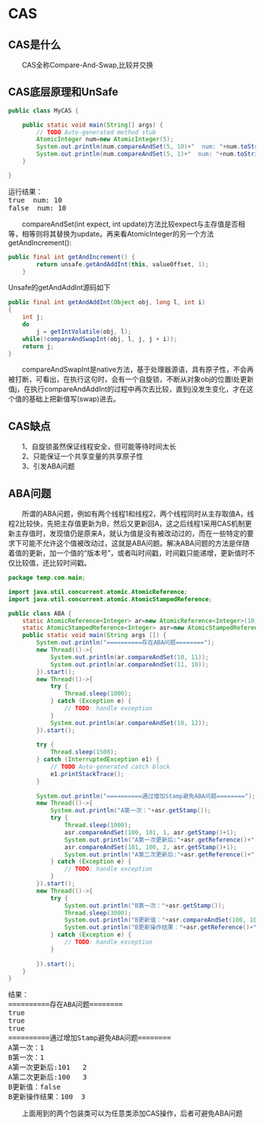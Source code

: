 # CAS
## CAS是什么
&emsp;&emsp;CAS全称Compare-And-Swap,比较并交换
## CAS底层原理和UnSafe
```java
public class MyCAS {

	public static void main(String[] args) {
		// TODO Auto-generated method stub
		AtomicInteger num=new AtomicInteger(5);
		System.out.println(num.compareAndSet(5, 10)+"  num: "+num.toString());
		System.out.println(num.compareAndSet(5, 1)+"  num: "+num.toString());
	}

}
```
<pre>
运行结果：
true  num: 10
false  num: 10
</pre>
&emsp;&emsp;compareAndSet(int expect, int update)方法比较expect与主存值是否相等，相等则将其替换为update。再来看AtomicInteger的另一个方法getAndIncrement():
```java
public final int getAndIncrement() {
        return unsafe.getAndAddInt(this, valueOffset, 1);
    }
```
Unsafe的getAndAddInt源码如下
```java
public final int getAndAddInt(Object obj, long l, int i)
{
    int j;
    do
        j = getIntVolatile(obj, l);
    while(!compareAndSwapInt(obj, l, j, j + i));
    return j;
}
```
&emsp;&emsp;compareAndSwapInt是native方法，基于处理器源语，具有原子性，不会再被打断，可看出，在执行这句时，会有一个自旋锁，不断从对象obj的位置l处更新值j，在执行compareAndAddInt的过程中再次去比较，直到j没发生变化，才在这个值的基础上把新值写(swap)进去。
## CAS缺点
&emsp;&emsp;1、自旋锁虽然保证线程安全，但可能等待时间太长  
&emsp;&emsp;2、只能保证一个共享变量的共享原子性  
&emsp;&emsp;3、引发ABA问题
## ABA问题
&emsp;&emsp;所谓的ABA问题，例如有两个线程1和线程2，两个线程同时从主存取值A，线程2比较快，先把主存值更新为B，然后又更新回A，这之后线程1采用CAS机制更新主存值时，发现值仍是原来A，就认为值是没有被改动过的，而在一些特定的要求下可能不允许这个值被改动过，这就是ABA问题。解决ABA问题的方法是伴随着值的更新，加一个值的“版本号”，或者叫时间戳，时间戳只能递增，更新值时不仅比较值，还比较时间戳。
```java
package temp.com.main;

import java.util.concurrent.atomic.AtomicReference;
import java.util.concurrent.atomic.AtomicStampedReference;

public class ABA {
	static AtomicReference<Integer> ar=new AtomicReference<Integer>(10);
	static AtomicStampedReference<Integer> asr=new AtomicStampedReference<Integer>(100,1);
	public static void main(String args []) {
		System.out.println("==========存在ABA问题========");
		new Thread(()->{
			System.out.println(ar.compareAndSet(10, 11));
			System.out.println(ar.compareAndSet(11, 10));
		}).start();
		new Thread(()->{
			try {
				Thread.sleep(1000);
			} catch (Exception e) {
				// TODO: handle exception
			}
			System.out.println(ar.compareAndSet(10, 12));
		}).start();
		
		try {
			Thread.sleep(1500);
		} catch (InterruptedException e1) {
			// TODO Auto-generated catch block
			e1.printStackTrace();
		}
		
		System.out.println("==========通过增加Stamp避免ABA问题========");
		new Thread(()->{
			System.out.println("A第一次："+asr.getStamp());
			try {
				Thread.sleep(1000);
				asr.compareAndSet(100, 101, 1, asr.getStamp()+1);
				System.out.println("A第一次更新后:"+asr.getReference()+"   "+asr.getStamp());
				asr.compareAndSet(101, 100, 2, asr.getStamp()+1);
				System.out.println("A第二次更新后:"+asr.getReference()+"   "+asr.getStamp());
			} catch (Exception e) {
				// TODO: handle exception
			}
		}).start();
		new Thread(()->{
			try {
				System.out.println("B第一次："+asr.getStamp());
				Thread.sleep(3000);
				System.out.println("B更新值："+asr.compareAndSet(100, 102, 1, asr.getStamp()+1));
				System.out.println("B更新操作结果："+asr.getReference()+"  "+asr.getStamp());
			} catch (Exception e) {
				// TODO: handle exception
			}
			
		}).start();
	}
}
```
<pre>
结果：
==========存在ABA问题========
true
true
true
==========通过增加Stamp避免ABA问题========
A第一次：1
B第一次：1
A第一次更新后:101   2
A第二次更新后:100   3
B更新值：false
B更新操作结果：100  3
</pre>
&emsp;&emsp;上面用到的两个包装类可以为任意类添加CAS操作，后者可避免ABA问题
